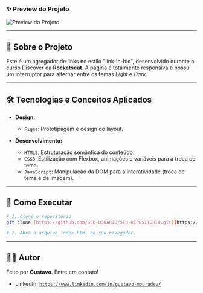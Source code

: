 ### ✨ Preview do Projeto

![Preview do Projeto](./assets/preview.png)

---

## 📖 Sobre o Projeto

Este é um agregador de links no estilo "link-in-bio", desenvolvido durante o curso Discover da **Rocketseat**. A página é totalmente responsiva e possui um interruptor para alternar entre os temas *Light* e *Dark*.

---

## 🛠️ Tecnologias e Conceitos Aplicados

-   **Design:**
    -   `Figma`: Prototipagem e design do layout.

-   **Desenvolvimento:**
    -   `HTML5`: Estruturação semântica do conteúdo.
    -   `CSS3`: Estilização com Flexbox, animações e variáveis para a troca de tema.
    -   `JavaScript`: Manipulação da DOM para a interatividade (troca de tema e de imagem).

---

## 🚀 Como Executar

```bash
# 1. Clone o repositório
git clone [https://github.com/SEU-USUARIO/SEU-REPOSITORIO.git](https://github.com/SEU-USUARIO/SEU-REPOSITORIO.git)

# 2. Abra o arquivo index.html no seu navegador.
```

---

## 👨‍💻 Autor

Feito por **Gustavo**. Entre em contato!

-   LinkedIn: [`https://www.linkedin.com/in/gustavo-mouradev/`](https://www.linkedin.com/in/gustavo-mouradev/)
